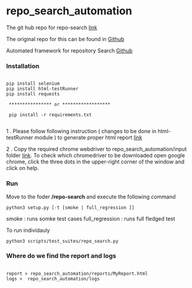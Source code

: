 # repo_search_automation

The git hub repo for repo-search [link](https://github.com/kesavan-rangan/repo-search)

The original repo for this can be found in [Github](https://github.com/amrutha1098/repo_search_auto)

Automated framework for repository Search [Github](https://github.com/kesavan-rangan/repo-search)

### Installation

```console

pip install selenium
pip install html-testRunner
pip install requests

 **************** or ******************
 
 pip install -r requirements.txt
 
```
1 . Please follow following instruction ( changes to be done in html-testRunner module ) to generate proper html report [link](https://stackoverflow.com/questions/71858651/attributeerror-htmltestresult-object-has-no-attribute-count-relevant-tb-lev)

2 . Copy the required chrome webdriver to repo_search_automation/input folder [link](https://chromedriver.chromium.org/downloads).
    To check which chromedriver to be downloaded open google chrome, click the three dots in the upper-right corner of the window and click on help.

### Run

Move to the foder <strong>/repo-search</strong> and execute the following command 

```console 
python3 setup.py [-t [smoke | full_regression ]] 

```

smoke : runs somke test cases
full_regression : runs full fledged test


To run individauly 

```console
python3 scripts/test_suites/repo_search.py

```

### Where do we find the report and logs 

```console

report > repo_search_automation/reports/MyReport.html
logs >  repo_search_automation/logs
```

